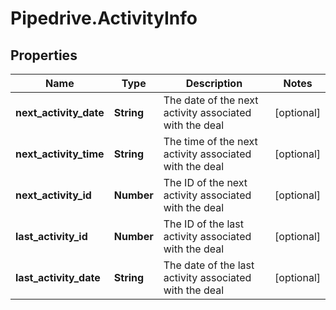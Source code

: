 # Pipedrive.ActivityInfo

## Properties

Name | Type | Description | Notes
------------ | ------------- | ------------- | -------------
**next_activity_date** | **String** | The date of the next activity associated with the deal | [optional] 
**next_activity_time** | **String** | The time of the next activity associated with the deal | [optional] 
**next_activity_id** | **Number** | The ID of the next activity associated with the deal | [optional] 
**last_activity_id** | **Number** | The ID of the last activity associated with the deal | [optional] 
**last_activity_date** | **String** | The date of the last activity associated with the deal | [optional] 


